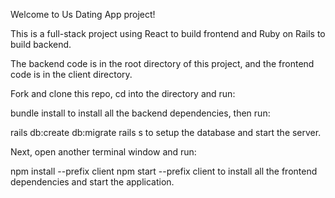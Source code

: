Welcome to  Us Dating App project!

This is a full-stack project using React to build frontend and Ruby on Rails to build backend.

The backend code is in the root directory of this project, and the frontend code is in the client directory.

Fork and clone this repo, cd into the directory and run:

bundle install
to install all the backend dependencies, then run:

rails db:create db:migrate
rails s
to setup the database and start the server.

Next, open another terminal window and run:

npm install --prefix client
npm start --prefix client
to install all the frontend dependencies and start the application.

